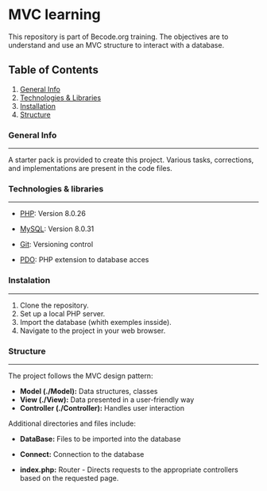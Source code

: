 # MVC learning
This repository is part of Becode.org training. The objectives are to understand and use an MVC structure to interact with a database.
## Table of Contents
1. [General Info](#general-info)
2. [Technologies & Libraries](#technologies--libraries)
3. [Installation](#installation)
4. [Structure](#structure)
### General Info
***
A starter pack is provided to create this project. Various tasks, corrections, and implementations are present in the code files.
### Technologies & libraries
***
* [PHP](https://www.php.net): Version 8.0.26
* [MySQL](https://www.mysql.com): Version 8.0.31
* [Git](https://git-scm.com): Versioning control

* [PDO](https://www.php.net/manual/en/book.pdo.php): PHP extension to database acces
### Instalation
***
1. Clone the repository.
2. Set up a local PHP server.
3. Import the database (whith exemples insside).
4. Navigate to the project in your web browser.
### Structure
***
The project follows the MVC design pattern:

- **Model (./Model):** Data structures, classes
- **View (./View):** Data presented in a user-friendly way
- **Controller (./Controller):** Handles user interaction

Additional directories and files include:

- **DataBase:** Files to be imported into the database
- **Connect:** Connection to the database

- **index.php:** Router - Directs requests to the appropriate controllers based on the requested page.

